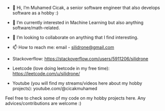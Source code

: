 - 👋 Hi, I’m Muhamed Cicak, a senior software engineer that also develops software as a hobby :)  
- 👀 I’m currently interested in Machine Learning but also anything software/math-related.
- 💞️ I’m looking to collaborate on anything that I find interesting.
- 📫 How to reach me: email - silidrone@gmail.com

- Stackoverflow: https://stackoverflow.com/users/5911206/silidrone
- Leetcode (love doing leetcode in my free time): https://leetcode.com/u/silidrone/
- Youtube (you will find my streams/videos here about my hobby projects): youtube.com/@cicakmuhamed

Feel free to check some of my code on my hobby projects here. Any advices/contributions are welcome :)

<!---
Silidrone/Silidrone is a ✨ special ✨ repository because its `README.md` (this file) appears on your GitHub profile.
You can click the Preview link to take a look at your changes.
--->

